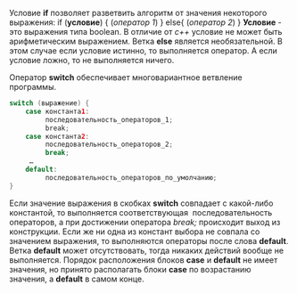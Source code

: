 Условие **if** позволяет разветвить алгоритм от значения некоторого выражения:
if (**условие**) {
	(*оператор 1*)
}
else{
	(*оператор 2*)
}
**Условие** - это выражения типа boolean. В отличие от *c++* условие не может быть арифметическим выражением. Ветка **else** является необязательной. 
В этом случае если условие истинно, то выполняется оператор. А если условие ложно, то не выполняется ничего. 

Оператор **switch** обеспечивает многовариантное ветвление программы.
```Java
switch (выражение) {
	case константа1:
	     последовательность_операторов_1;
	     break;
	case константа2:
	     последовательность_операторов_2;
	     break;
	 …
	default:
	     последовательность_операторов_по_умолчанию;
}
```
Если значение выражения в скобках **switch** совпадает с какой-либо константой, то выполняется соответствующая  последовательность операторов, а при достижении оператора *break;* происходит выход из конструкции.
Если же ни одна из констант выбора не совпала со значением выражения, то выполняются операторы после слова **default**. Ветка **default** может отсутствовать, тогда никаких действий вообще не выполняется.
Порядок расположения блоков **case** и **default** не имеет значения, но принято располагать блоки **case** по возрастанию значения, а **default** в самом конце.